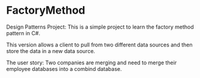 # FactoryMethod
Design Patterns Project:
This is a simple project to learn the factory method pattern in C#.

This version allows a client to pull from two different data sources and then store the data in a new data source.

The user story: Two companies are merging and need to merge their employee databases into a combind database.
